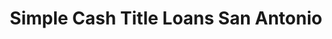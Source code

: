 ---
title: "Simple Cash Title Loans San Antonio"
url: /san-antonio/simple-cash-title-loans-san-antonio/
shop: Leiher
---